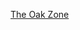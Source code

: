 [The Oak Zone](https://josephmedina96.github.io/Intermediate-Project-1/index.html "Professor Oak's Realm")